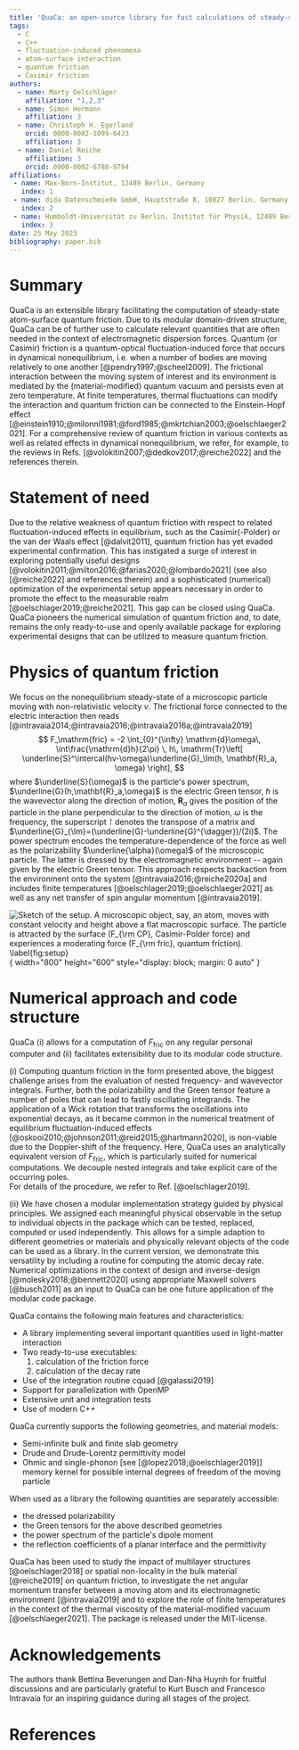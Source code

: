 ```yaml
---
title: 'QuaCa: an open-source library for fast calculations of steady-state quantum friction'
tags:
  - C
  - C++
  - fluctuation-induced phenomena
  - atom-surface interaction
  - quantum friction
  - Casimir friction
authors:
  - name: Marty Oelschläger
    affiliation: "1,2,3"
  - name: Simon Hermann
    affiliation: 3
  - name: Christoph H. Egerland
    orcid: 0000-0002-1099-6433
    affiliation: 3
  - name: Daniel Reiche
    affiliation: 3
    orcid: 0000-0002-6788-9794
affiliations:
 - name: Max-Born-Institut, 12489 Berlin, Germany
   index: 1
 - name: dida Datenschmiede GmbH, Hauptstraße 8, 10827 Berlin, Germany
   index: 2
 - name: Humboldt-Universität zu Berlin, Institut für Physik, 12489 Berlin, Germany
   index: 3
date: 25 May 2023
bibliography: paper.bib
---
```


# Summary

QuaCa is an extensible library facilitating the computation of steady-state atom-surface quantum friction.
Due to its modular domain-driven structure, QuaCa can be of further use to calculate relevant quantities that are often needed in the context of electromagnetic dispersion forces.
Quantum (or Casimir) friction is a quantum-optical fluctuation-induced force that occurs in dynamical nonequilibrium, i.e. when a number of bodies are moving relatively to one another [@pendry1997;@scheel2009].
The frictional interaction between the moving system of interest and its environment is mediated by the (material-modified) quantum vacuum and persists even at zero temperature.
At finite temperatures, thermal fluctuations can modify the interaction and quantum friction can be connected to the Einstein-Hopf effect [@einstein1910;@milonni1981;@ford1985;@mkrtchian2003;@oelschlaeger2021].
For a comprehensive review of quantum friction in various contexts as well as related effects in dynamical nonequilibrium, we refer, for example, to the reviews in Refs. [@volokitin2007;@dedkov2017;@reiche2022] and the references therein.

# Statement of need

Due to the relative weakness of quantum friction with respect to related fluctuation-induced effects in equilibrium, such as the Casimir(-Polder) or the van der Waals effect [@dalvit2011], quantum friction has yet evaded experimental confirmation.
This has instigated a surge of interest in exploring potentially useful designs [@volokitin2011;@milton2016;@farias2020;@lombardo2021] (see also [@reiche2022] and references therein) and a sophisticated (numerical) optimization of the experimental setup appears necessary in order to promote the effect to the measurable realm [@oelschlager2019;@reiche2021]. 
This gap can be closed using QuaCa. 
QuaCa pioneers the numerical simulation of quantum friction and, to date, remains the only ready-to-use and openly available package for exploring experimental designs that can be utilized to measure quantum friction.


# Physics of quantum friction

We focus on the nonequilibrium steady-state of a microscopic particle moving with non-relativistic velocity $v$.
The frictional force connected to the electric interaction then reads [@intravaia2014;@intravaia2016;@intravaia2016a;@intravaia2019]
$$
  F_\mathrm{fric} =
-2
\int_{0}^{\infty} \mathrm{d}\omega\, \int\frac{\mathrm{d}h}{2\pi} \, h\,
\mathrm{Tr}\left[
\underline{S}^\intercal(hv-\omega)\underline{G}_\Im(h, \mathbf{R}_a, \omega)
\right],
$$
where $\underline{S}(\omega)$ is the particle's power spectrum, $\underline{G}(h,\mathbf{R}_a,\omega)$ is the electric Green tensor, $h$ is the wavevector along the direction of motion, $\mathbf{R}_a$ gives the position of the particle in the plane perpendicular to the direction of motion, $\omega$ is the frequency, the superscript $\intercal$ denotes the transpose of a matrix and $\underline{G}_{\Im}=(\underline{G}-\underline{G}^{\dagger})/(2i)$.
The power spectrum encodes the temperature-dependence of the force as well as the polarizability $\underline{\alpha}(\omega)$ of the microscopic particle.
The latter is dressed by the electromagnetic environment -- again given by the electric Green tensor.
This approach respects backaction from the environment onto the system [@intravaia2016;@reiche2020a] and includes finite temperatures [@oelschlager2019;@oelschlaeger2021] as well as any net transfer of spin angular momentum [@intravaia2019].


![Sketch of the setup. A microscopic object, say, an atom, moves with constant velocity and height above a flat macroscopic surface. 
The particle is attracted by the surface ($F_{\rm CP}$, Casimir-Polder force) and experiences a moderating force ($F_{\rm fric}$, quantum friction). \label{fig:setup}](images/setup.svg){ width="800" height="600" style="display: block; margin: 0 auto" }

# Numerical approach and code structure

QuaCa (i) allows for a computation of $F_{\mathrm{fric}}$ on any regular personal computer and (ii) facilitates extensibility due to its modular code structure.

(i) Computing quantum friction in the form presented above, the biggest challenge arises from the evaluation of nested frequency- and wavevector integrals.
Further, both the polarizability and the Green tensor feature a number of poles that can lead to fastly oscillating integrands.
The application of a Wick rotation that transforms the oscillations into exponential decays, as it became common in the numerical treatment of equilibrium fluctuation-induced effects [@oskooi2010;@johnson2011;@reid2015;@hartmann2020], is non-viable due to the Doppler-shift of the frequency.
Here, QuaCa uses an analytically equivalent version of $F_{\mathrm{fric}}$, which is particularly suited for numerical computations. We decouple nested integrals and take explicit care of the occurring poles.  
For details of the procedure, we refer to Ref. [@oelschlager2019].

(ii) We have chosen a modular implementation strategy guided by physical principles. 
We assigned each meaningful physical observable in the setup to individual objects in the package which can be tested, replaced, computed or used independently. 
This allows for a simple adaption to different geometries or materials and physically relevant objects of the code can be used as a library.
In the current version, we demonstrate this versatility by including a routine for computing the atomic decay rate.
Numerical optimizations in the context of design and inverse-design [@molesky2018;@bennett2020] using appropriate Maxwell solvers [@busch2011] as an input to QuaCa can be one future application of the modular code package.


QuaCa contains the following main features and characteristics:

- A library implementing several important quantities used in light-matter interaction
- Two ready-to-use executables:
  1) calculation of the friction force
  2) calculation of the decay rate
- Use of the integration routine cquad [@galassi2019] 
- Support for parallelization with OpenMP
- Extensive unit and integration tests
- Use of modern C++

QuaCa currently supports the following geometries, and material models:

 - Semi-infinite bulk and finite slab geometry
 - Drude and Drude-Lorentz permittivity model
 - Ohmic and single-phonon [see [@lopez2018;@oelschlager2019]] memory kernel for possible internal degrees of freedom of the moving particle

When used as a library the following quantities are separately accessible:

 - the dressed polarizability
 - the Green tensors for the above described geometries
 - the power spectrum of the particle's dipole moment
 - the reflection coefficients of a planar interface and the permittivity

QuaCa has been used to study the impact of multilayer structures [@oelschlager2018] or spatial non-locality in the bulk material [@reiche2019] on quantum friction, to investigate the net angular momentum transfer between a moving atom and its electromagnetic environment [@intravaia2019] and to explore the role of finite temperatures in the context of the thermal viscosity of the material-modified vacuum [@oelschlaeger2021]. The package is released under the MIT-license.

# Acknowledgements
The authors thank Bettina Beverungen and Dan-Nha Huynh for fruitful discussions and are particularly grateful to Kurt Busch and Francesco Intravaia for an inspiring guidance during all stages of the project.

# References
